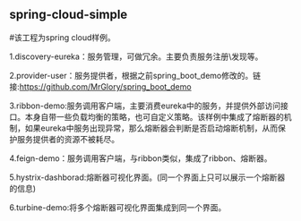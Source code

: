 ## spring-cloud-simple  

#该工程为spring cloud样例。  

1.discovery-eureka：服务管理，可做冗余。主要负责服务注册\发现等。  

2.provider-user：服务提供者，根据之前spring_boot_demo修改的。链接:https://github.com/MrGlory/spring_boot_demo  

3.ribbon-demo:服务调用客户端，主要消费eureka中的服务，并提供外部访问接口。本身自带一些负载均衡的策略，也可自定义策略。该样例中集成了熔断器的机制，如果eureka中服务出现异常，那么熔断器会判断是否启动熔断机制，从而保护服务提供者的资源不被耗尽。  

4.feign-demo：服务调用客户端，与ribbon类似，集成了ribbon、熔断器。  

5.hystrix-dashborad:熔断器可视化界面。(同一个界面上只可以展示一个熔断器的信息)  

6.turbine-demo:将多个熔断器可视化界面集成到同一个界面。  

